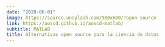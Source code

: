 ```yaml
---
date: "2020-06-01"
image: https://source.unsplash.com/900x600/?open-source
link: https://aoscd.github.io/aoscd-matlab/
subtitle: MATLAB
title: Alternativas open source para la ciencia de datos
---
```

